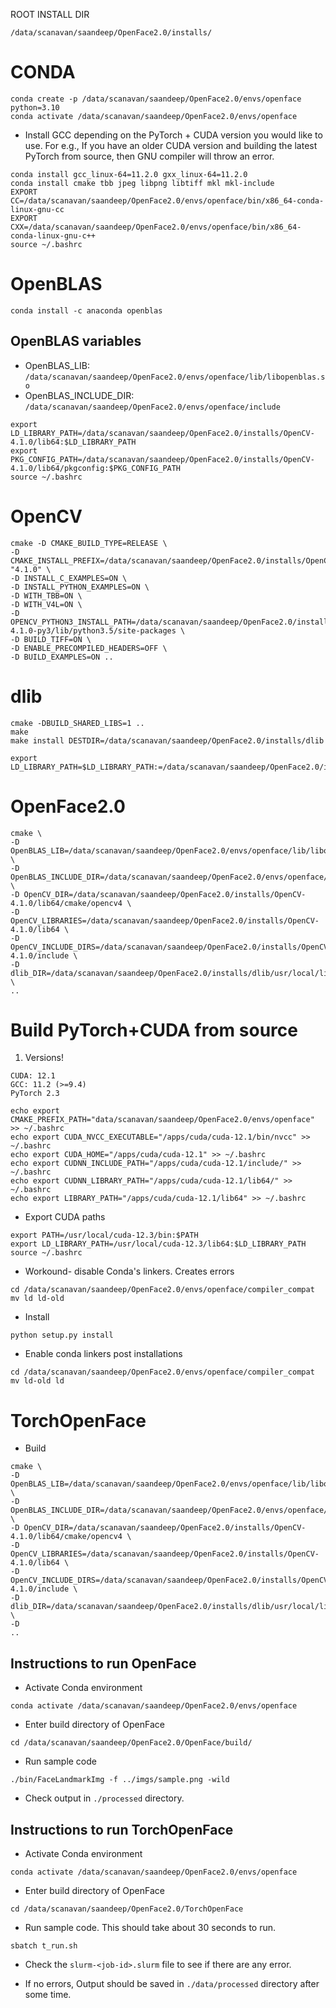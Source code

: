 ROOT INSTALL DIR
```
/data/scanavan/saandeep/OpenFace2.0/installs/
```

# **CONDA**
```
conda create -p /data/scanavan/saandeep/OpenFace2.0/envs/openface python=3.10
conda activate /data/scanavan/saandeep/OpenFace2.0/envs/openface
```

* Install GCC depending on the PyTorch + CUDA version you would like to use. For e.g., If you have an older CUDA version and building the latest PyTorch from source, then GNU compiler will throw an error.
```
conda install gcc_linux-64=11.2.0 gxx_linux-64=11.2.0
conda install cmake tbb jpeg libpng libtiff mkl mkl-include
EXPORT CC=/data/scanavan/saandeep/OpenFace2.0/envs/openface/bin/x86_64-conda-linux-gnu-cc
EXPORT CXX=/data/scanavan/saandeep/OpenFace2.0/envs/openface/bin/x86_64-conda-linux-gnu-c++
source ~/.bashrc
```


# **OpenBLAS**
```
conda install -c anaconda openblas
```

## **OpenBLAS variables**

* OpenBLAS_LIB: `/data/scanavan/saandeep/OpenFace2.0/envs/openface/lib/libopenblas.so`
* OpenBLAS_INCLUDE_DIR: `/data/scanavan/saandeep/OpenFace2.0/envs/openface/include`

```
export LD_LIBRARY_PATH=/data/scanavan/saandeep/OpenFace2.0/installs/OpenCV-4.1.0/lib64:$LD_LIBRARY_PATH
export PKG_CONFIG_PATH=/data/scanavan/saandeep/OpenFace2.0/installs/OpenCV-4.1.0/lib64/pkgconfig:$PKG_CONFIG_PATH
source ~/.bashrc
```


# **OpenCV**

```
cmake -D CMAKE_BUILD_TYPE=RELEASE \
-D CMAKE_INSTALL_PREFIX=/data/scanavan/saandeep/OpenFace2.0/installs/OpenCV-"4.1.0" \
-D INSTALL_C_EXAMPLES=ON \
-D INSTALL_PYTHON_EXAMPLES=ON \
-D WITH_TBB=ON \
-D WITH_V4L=ON \
-D OPENCV_PYTHON3_INSTALL_PATH=/data/scanavan/saandeep/OpenFace2.0/installs/OpenCV-4.1.0-py3/lib/python3.5/site-packages \
-D BUILD_TIFF=ON \
-D ENABLE_PRECOMPILED_HEADERS=OFF \
-D BUILD_EXAMPLES=ON ..
```

# **dlib**

```
cmake -DBUILD_SHARED_LIBS=1 ..
make
make install DESTDIR=/data/scanavan/saandeep/OpenFace2.0/installs/dlib

export LD_LIBRARY_PATH=$LD_LIBRARY_PATH:=/data/scanavan/saandeep/OpenFace2.0/installs/dlib/usr/local/lib64
```

# **OpenFace2.0**
```
cmake \
-D OpenBLAS_LIB=/data/scanavan/saandeep/OpenFace2.0/envs/openface/lib/libopenblas.so \
-D OpenBLAS_INCLUDE_DIR=/data/scanavan/saandeep/OpenFace2.0/envs/openface/include \
-D OpenCV_DIR=/data/scanavan/saandeep/OpenFace2.0/installs/OpenCV-4.1.0/lib64/cmake/opencv4 \
-D OpenCV_LIBRARIES=/data/scanavan/saandeep/OpenFace2.0/installs/OpenCV-4.1.0/lib64 \
-D OpenCV_INCLUDE_DIRS=/data/scanavan/saandeep/OpenFace2.0/installs/OpenCV-4.1.0/include \
-D dlib_DIR=/data/scanavan/saandeep/OpenFace2.0/installs/dlib/usr/local/lib64/cmake/dlib \
..
```

# **Build PyTorch+CUDA from source**
1. Versions!

```
CUDA: 12.1
GCC: 11.2 (>=9.4)
PyTorch 2.3
```

```
echo export CMAKE_PREFIX_PATH="data/scanavan/saandeep/OpenFace2.0/envs/openface" >> ~/.bashrc
echo export CUDA_NVCC_EXECUTABLE="/apps/cuda/cuda-12.1/bin/nvcc" >> ~/.bashrc
echo export CUDA_HOME="/apps/cuda/cuda-12.1" >> ~/.bashrc
echo export CUDNN_INCLUDE_PATH="/apps/cuda/cuda-12.1/include/" >> ~/.bashrc
echo export CUDNN_LIBRARY_PATH="/apps/cuda/cuda-12.1/lib64/" >> ~/.bashrc
echo export LIBRARY_PATH="/apps/cuda/cuda-12.1/lib64" >> ~/.bashrc
```

* Export CUDA paths
```
export PATH=/usr/local/cuda-12.3/bin:$PATH
export LD_LIBRARY_PATH=/usr/local/cuda-12.3/lib64:$LD_LIBRARY_PATH
source ~/.bashrc
```

* Workound- disable Conda's linkers. Creates errors
```
cd /data/scanavan/saandeep/OpenFace2.0/envs/openface/compiler_compat
mv ld ld-old
```

* Install
```
python setup.py install
```

* Enable conda linkers post installations
```
cd /data/scanavan/saandeep/OpenFace2.0/envs/openface/compiler_compat
mv ld-old ld
```

# **TorchOpenFace**

* Build 
```
cmake \
-D OpenBLAS_LIB=/data/scanavan/saandeep/OpenFace2.0/envs/openface/lib/libopenblas.so \
-D OpenBLAS_INCLUDE_DIR=/data/scanavan/saandeep/OpenFace2.0/envs/openface/include \
-D OpenCV_DIR=/data/scanavan/saandeep/OpenFace2.0/installs/OpenCV-4.1.0/lib64/cmake/opencv4 \
-D OpenCV_LIBRARIES=/data/scanavan/saandeep/OpenFace2.0/installs/OpenCV-4.1.0/lib64 \
-D OpenCV_INCLUDE_DIRS=/data/scanavan/saandeep/OpenFace2.0/installs/OpenCV-4.1.0/include \
-D dlib_DIR=/data/scanavan/saandeep/OpenFace2.0/installs/dlib/usr/local/lib64/cmake/dlib \
-D 
..
```


## **Instructions to run OpenFace**

* Activate Conda environment
```
conda activate /data/scanavan/saandeep/OpenFace2.0/envs/openface
```

* Enter build directory of OpenFace
```
cd /data/scanavan/saandeep/OpenFace2.0/OpenFace/build/
```

* Run sample code
```
./bin/FaceLandmarkImg -f ../imgs/sample.png -wild
```

* Check output in `./processed` directory.



## **Instructions to run TorchOpenFace**

* Activate Conda environment
```
conda activate /data/scanavan/saandeep/OpenFace2.0/envs/openface
```

* Enter build directory of OpenFace
```
cd /data/scanavan/saandeep/OpenFace2.0/TorchOpenFace
```

* Run sample code. This should take about 30 seconds to run.
```
sbatch t_run.sh
```

* Check the `slurm-<job-id>.slurm` file to see if there are any error. 


* If no errors, Output should be saved in `./data/processed` directory after some time.


